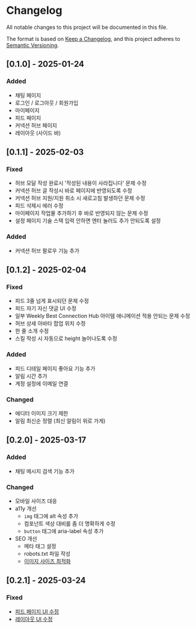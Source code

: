 # Changelog

All notable changes to this project will be documented in this file.

The format is based on [Keep a Changelog](https://keepachangelog.com/),
and this project adheres to [Semantic Versioning](https://semver.org/).

## [0.1.0] - 2025-01-24

### Added

- 채팅 페이지
- 로그인 / 로그아웃 / 회원가입
- 마이페이지
- 피드 페이지
- 커넥션 허브 페이지
- 레이아웃 (사이드 바)

## [0.1.1] - 2025-02-03

### Fixed

- 허브 모달 작성 완료시 '작성된 내용이 사라집니다' 문제 수정
- 커넥션 허브 글 작성시 바로 페이지에 반영되도록 수정
- 커넥션 허브 지원/지원 취소 시 새로고침 발생하던 문제 수정
- 피드 삭제시 에러 수정
- 마이페이지 작업물 추가하기 후 바로 반영되지 않는 문제 수정
- 설정 페이지 기술 스택 입력 안하면 엔터 눌러도 추가 안되도록 설정

### Added

- 커넥션 허브 팔로우 기능 추가

## [0.1.2] - 2025-02-04

### Fixed

- 피드 3줄 넘게 표시되던 문제 수정
- 피드 자기 자신 댓글 UI 수정
- 일부 Weekly Best Connection Hub 아이템 애니메이션 적용 안되는 문제 수정
- 허브 상세 아바타 팝업 위치 수정
- 한 줄 소개 수정
- 스킬 작성 시 자동으로 height 늘어나도록 수정

### Added

- 피드 디테일 페이지 좋아요 기능 추가
- 알림 시간 추가
- 계정 설정에 이메일 연결

### Changed

- 에디터 이미지 크기 제한
- 알림 최신순 정렬 (최신 알림이 위로 가게)

## [0.2.0] - 2025-03-17

### Added

- 채팅 메시지 검색 기능 추가

### Changed

- 모바일 사이즈 대응
- a11y 개선
  - `img` 태그에 alt 속성 추가
  - 컴포넌트 색상 대비를 좀 더 명확하게 수정
  - `button` 태그에 aria-label 속성 추가
- SEO 개선
  - 메타 태그 설정
  - robots.txt 파일 작성
  - [이미지 사이즈 최적화](https://github.com/NoGiveUpWeCarry/front/pull/155)

## [0.2.1] - 2025-03-24

### Fixed

- [피드 페이지 UI 수정](https://github.com/NoGiveUpWeCarry/front/issues/165)
- [레이아웃 UI 수정](https://github.com/NoGiveUpWeCarry/front/issues/162)
